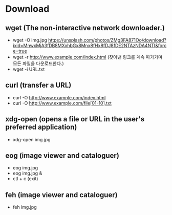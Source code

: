 # Download

## wget (The non-interactive network downloader.)

- wget -O img.jpg https://unsplash.com/photos/ZMg3FA871Oo/download?ixid=MnwxMjA3fDB8MXxhbGx8Mnx8fHx8fDJ8fDE2NTAzNDA4NTI&force=true
- wget -r http://www.example.com/index.html (찾아낸 링크를 계속 따가가며 모든 파일을 다운로드한다.)
- wget -i URL.txt

## curl (transfer a URL)

- curl -O http://www.example.com/index.html
- curl -O http://www.example.com/file[01-10].txt

## xdg-open (opens a file or URL in the user's preferred application)

- xdg-open img.jpg

## eog (image viewer and cataloguer)

- eog img.jpg
- eog img.jpg &
- ctl + c (exit)

## feh (image viewer and cataloguer)

- feh img.jpg